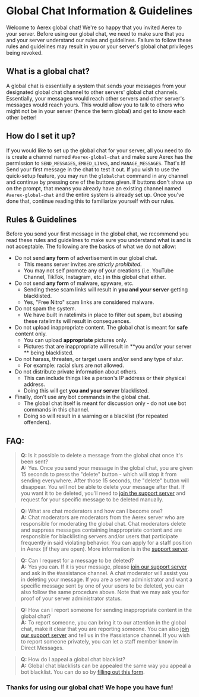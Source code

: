 # Global Chat Information & Guidelines
Welcome to Aerex global chat! We're so happy that you invited Aerex to your server. Before using our global chat, we need to make sure that you and your server understand our rules and guidelines. Failure to follow these rules and guidelines may result in you or your server's global chat privileges being revoked.

## What is a global chat?
A global chat is essentially a system that sends your messages from your designated global chat channel to other servers' global chat channels. Essentially, your messages would reach other servers and other server's messages would reach yours. This would allow you to talk to others who might not be in your server (hence the term global) and get to know each other better!

## How do I set it up?
If you would like to set up the global chat for your server, all you need to do is create a channel named `#aerex-global-chat` and make sure Aerex has the permission to `SEND_MESSAGES`, `EMBED_LINKS`, and `MANAGE_MESSAGES`. That's it! Send your first message in the chat to test it out. If you wish to use the quick-setup feature, you may run the `globalchat` command in any channel and continue by pressing one of the buttons given. If buttons don't show up on the prompt, that means you already have an existing channel named `#aerex-global-chat` and the entire system is already set up. Once you've done that, continue reading this to familiarize yourself with our rules.

## Rules & Guidelines
Before you send your first message in the global chat, we recommend you read these rules and guidelines to make sure you understand what is and is not acceptable. The following are the basics of what we do not allow:
* Do not send **any form** of advertisement in our global chat.
	* This means server invites are *strictly prohibited*.
	* You may not self promote any of your creations (i.e. YouTube Channel, TikTok, Instagram, etc.) in this global chat either.
* Do not send **any form** of malware, spyware, etc.
	* Sending these scam links will result in **you and your server** getting blacklisted.
	* Yes, "Free Nitro" scam links are considered malware.
* Do not spam the system.
	* We have built in ratelimits in place to filter out spam, but abusing these ratelimits will result in consequences.
* Do not upload inappropriate content. The global chat is meant for **safe** content only.
	* You can upload **appropriate** pictures only.
	* Pictures that are inappropriate will result in **you and/or your server ** being blacklisted.
* Do not harass, threaten, or target users and/or send any type of slur.
	* For example: racial slurs are not allowed.
* Do not distribute private information about others.
	* This can include things like a person's IP address or their physical address.
	* Doing this will get **you and your server** blacklisted.
* Finally, don't use any bot commands in the global chat.
	* The global chat itself is meant for discussion only - do not use bot commands in this channel.
	* Doing so will result in a warning or a blacklist (for repeated offenders).

## FAQ:
> **Q:** Is it possible to delete a message from the global chat once it's been sent?\
> **A:** Yes. Once you send your message in the global chat, you are given 15 seconds to press the "delete" button - which will stop it from sending everywhere. After those 15 seconds, the "delete" button will disappear. You will not be able to delete your message after that. If you want it to be deleted, you'll need to [join the support server](https://discord.gg/BYuUvE4) and request for your specific message to be deleted manually.

> **Q:** What are chat moderators and how can I become one?\
> **A:** Chat moderators are moderators from the Aerex server who are responsible for moderating the global chat. Chat moderators delete and suppress messages containing inappropriate content and are responsible for blacklisting servers and/or users that participate frequently in said violating behavior. You can apply for a staff position in Aerex (if they are open). More information is in the [support server](https://discord.gg/BYuUvE4).

> **Q:** Can I request for a message to be deleted?\
> **A:** Yes you can. If it is your message, please [join our support server](https://discord.gg/BYuUvE4) and ask in the #assistance channel. A chat moderator will assist you in deleting your message. If you are a server administrator and want a specific message sent by one of your users to be deleted, you can also follow the same procedure above. Note that we may ask you for proof of your server administrator status.

> **Q:** How can I report someone for sending inappropriate content in the global chat?\
> **A:** To report someone, you can bring it to our attention in the global chat, make it clear that you are reporting someone. You can also [join our support server](https://discord.gg/BYuUvE4) and tell us in the #assistance channel. If you wish to report someone privately, you can let a staff member know in Direct Messages.

> **Q:** How do I appeal a global chat blacklist?\
> **A:** Global chat blacklists can be appealed the same way you appeal a bot blacklist. You can do so by [filling out this form](https://forms.gle/BYNKdFCmf5vuoP1r7).

### Thanks for using our global chat! We hope you have fun!
